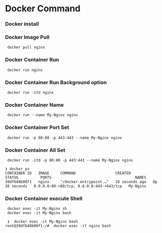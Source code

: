 # Docker Command

### Docker install 

### Docker Image Pull
```
 docker pull nginx
```

### Docker Container Run
```
 docker run nginx
```

### Docker Container Run Background option
```
 docker run -itd nginx
```

### Docker Container Name
```
 docker run --name My-Nginx nginx
```

### Docker Container Port Set 
```
 docker run -p 80:80 -p 443:443 --name My-Nginx nginx
```

### Docker Container All Set 
```
 docker run -itd -p 80:80 -p 443:443 --name My-Nginx nginx

❯ docker ps
CONTAINER ID   IMAGE     COMMAND                  CREATED          STATUS          PORTS                                      NAMES
39df648b00f1   nginx     "/docker-entrypoint.…"   26 seconds ago   Up 26 seconds   0.0.0.0:80->80/tcp, 0.0.0.0:443->443/tcp   My-Nginx
```


### Docker Container execute Shell 
```
 docker exec -it My-Nginx sh
 docker exec -it My-Nginx bash

 ❯  docker exec -it My-Nginx bash
root@39df648b00f1:/#  docker exec -it nginx bash
```